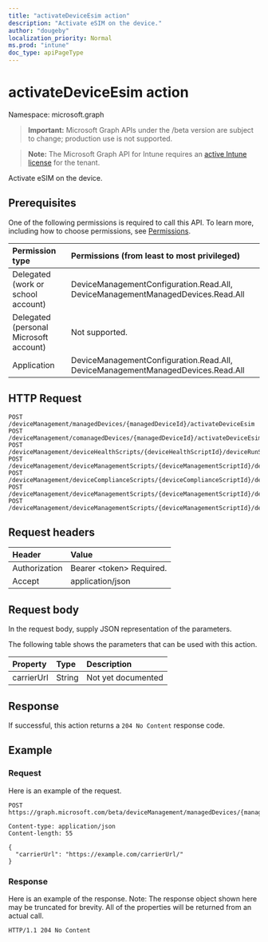 ```yaml
---
title: "activateDeviceEsim action"
description: "Activate eSIM on the device."
author: "dougeby"
localization_priority: Normal
ms.prod: "intune"
doc_type: apiPageType
---
```


# activateDeviceEsim action

Namespace: microsoft.graph

> **Important:** Microsoft Graph APIs under the /beta version are subject to change; production use is not supported.

> **Note:** The Microsoft Graph API for Intune requires an [active Intune license](https://go.microsoft.com/fwlink/?linkid=839381) for the tenant.

Activate eSIM on the device.

## Prerequisites
One of the following permissions is required to call this API. To learn more, including how to choose permissions, see [Permissions](/graph/permissions-reference).

|Permission type|Permissions (from least to most privileged)|
|:---|:---|
|Delegated (work or school account)|DeviceManagementConfiguration.Read.All, DeviceManagementManagedDevices.Read.All|
|Delegated (personal Microsoft account)|Not supported.|
|Application|DeviceManagementConfiguration.Read.All, DeviceManagementManagedDevices.Read.All|

## HTTP Request
<!-- {
  "blockType": "ignored"
}
-->
``` http
POST /deviceManagement/managedDevices/{managedDeviceId}/activateDeviceEsim
POST /deviceManagement/comanagedDevices/{managedDeviceId}/activateDeviceEsim
POST /deviceManagement/deviceHealthScripts/{deviceHealthScriptId}/deviceRunStates/{deviceHealthScriptDeviceStateId}/managedDevice/activateDeviceEsim
POST /deviceManagement/deviceManagementScripts/{deviceManagementScriptId}/deviceRunStates/{deviceManagementScriptDeviceStateId}/managedDevice/activateDeviceEsim
POST /deviceManagement/deviceComplianceScripts/{deviceComplianceScriptId}/deviceRunStates/{deviceComplianceScriptDeviceStateId}/managedDevice/activateDeviceEsim
POST /deviceManagement/deviceManagementScripts/{deviceManagementScriptId}/deviceRunStates/{deviceManagementScriptDeviceStateId}/managedDevice/users/{userId}/managedDevices/{managedDeviceId}/activateDeviceEsim
POST /deviceManagement/deviceManagementScripts/{deviceManagementScriptId}/deviceRunStates/{deviceManagementScriptDeviceStateId}/managedDevice/detectedApps/{detectedAppId}/managedDevices/{managedDeviceId}/activateDeviceEsim
```

## Request headers
|Header|Value|
|:---|:---|
|Authorization|Bearer &lt;token&gt; Required.|
|Accept|application/json|

## Request body
In the request body, supply JSON representation of the parameters.

The following table shows the parameters that can be used with this action.

|Property|Type|Description|
|:---|:---|:---|
|carrierUrl|String|Not yet documented|



## Response
If successful, this action returns a `204 No Content` response code.

## Example

### Request
Here is an example of the request.
``` http
POST https://graph.microsoft.com/beta/deviceManagement/managedDevices/{managedDeviceId}/activateDeviceEsim

Content-type: application/json
Content-length: 55

{
  "carrierUrl": "https://example.com/carrierUrl/"
}
```

### Response
Here is an example of the response. Note: The response object shown here may be truncated for brevity. All of the properties will be returned from an actual call.
``` http
HTTP/1.1 204 No Content
```





